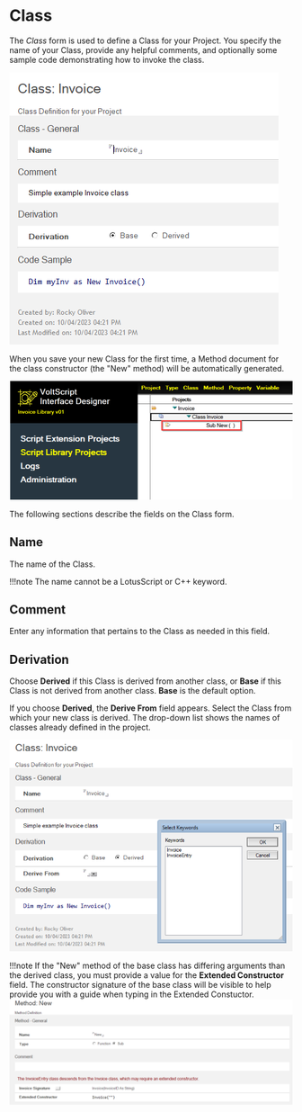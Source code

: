 # Class

The *Class* form is used to define a Class for your Project. You specify the name of your Class, provide any helpful comments, and optionally some sample code demonstrating how to invoke the class.  

![VSID VSS Class Form](../../assets/images/howto/library/vss_class.png)

When you save your new Class for the first time, a Method document for the class constructor (the "New" method) will be automatically generated.  

![Class - New Method Generated](../../assets/images/howto/library/vss_class_newmethod_view.png)

The following sections describe the fields on the Class form.

## Name

The name of the Class.  

!!!note
    The name cannot be a LotusScript or C++ keyword.

## Comment

Enter any information that pertains to the Class as needed in this field.

## Derivation

Choose **Derived** if this Class is derived from another class, or **Base** if this Class is not derived from another class. **Base** is the default option.  

<!--Choose whether this Class is derived from another class (Derived) or not (Base, the default).-->

If you choose **Derived**, the **Derive From** field appears. Select the Class from which your new class is derived. The drop-down list shows the names of classes already defined in the project.

![VSE Class - Derivation](../../assets/images/howto/library/vss_class_derived.png)

!!!note
    If the "New" method of the base class has differing arguments than the derived class, you must provide a value for the **Extended Constructor** field. The constructor signature of the base class will be visible to help provide you with a guide when typing in the Extended Constuctor.  
    ![VSE Class - Derivation](../../assets/images/howto/library/vss_class_derived_constructor.png)

